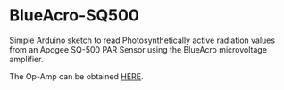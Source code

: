 # BlueAcro-SQ500

<p>Simple Arduino sketch to read Photosynthetically active radiation values from an Apogee SQ-500 PAR Sensor using the BlueAcro microvoltage amplifier.</p>
<p>The Op-Amp can be obtained <a href="https://blueacro.com/products/par-sensor-arduino-interface-for-apogee-sq-500-and-others" target="_new">HERE</a>.</p>
